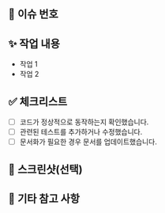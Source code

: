 ## 📌 이슈 번호


## ✨ 작업 내용
- 작업 1
- 작업 2

## ✅ 체크리스트
- [ ] 코드가 정상적으로 동작하는지 확인했습니다.
- [ ] 관련된 테스트를 추가하거나 수정했습니다.
- [ ] 문서화가 필요한 경우 문서를 업데이트했습니다.

## 📸 스크린샷(선택)


## 💬 기타 참고 사항
